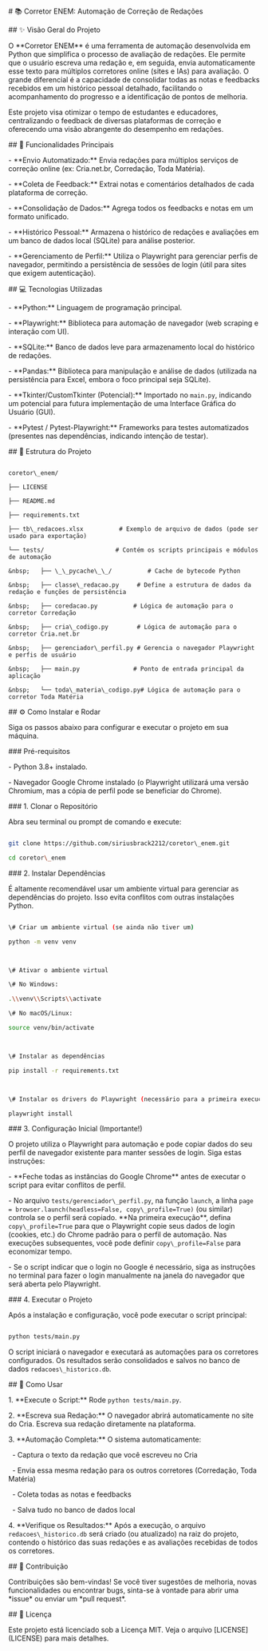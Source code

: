 \# 📚 Corretor ENEM: Automação de Correção de Redações



\## ✨ Visão Geral do Projeto



O \*\*Corretor ENEM\*\* é uma ferramenta de automação desenvolvida em Python que simplifica o processo de avaliação de redações. Ele permite que o usuário escreva uma redação e, em seguida, envia automaticamente esse texto para múltiplos corretores online (sites e IAs) para avaliação. O grande diferencial é a capacidade de consolidar todas as notas e feedbacks recebidos em um histórico pessoal detalhado, facilitando o acompanhamento do progresso e a identificação de pontos de melhoria.



Este projeto visa otimizar o tempo de estudantes e educadores, centralizando o feedback de diversas plataformas de correção e oferecendo uma visão abrangente do desempenho em redações.



\## 🚀 Funcionalidades Principais



\-   \*\*Envio Automatizado:\*\* Envia redações para múltiplos serviços de correção online (ex: Cria.net.br, Corredação, Toda Matéria).

\-   \*\*Coleta de Feedback:\*\* Extrai notas e comentários detalhados de cada plataforma de correção.

\-   \*\*Consolidação de Dados:\*\* Agrega todos os feedbacks e notas em um formato unificado.

\-   \*\*Histórico Pessoal:\*\* Armazena o histórico de redações e avaliações em um banco de dados local (SQLite) para análise posterior.

\-   \*\*Gerenciamento de Perfil:\*\* Utiliza o Playwright para gerenciar perfis de navegador, permitindo a persistência de sessões de login (útil para sites que exigem autenticação).



\## 💻 Tecnologias Utilizadas



\-   \*\*Python:\*\* Linguagem de programação principal.

\-   \*\*Playwright:\*\* Biblioteca para automação de navegador (web scraping e interação com UI).

\-   \*\*SQLite:\*\* Banco de dados leve para armazenamento local do histórico de redações.

\-   \*\*Pandas:\*\* Biblioteca para manipulação e análise de dados (utilizada na persistência para Excel, embora o foco principal seja SQLite).

\-   \*\*Tkinter/CustomTkinter (Potencial):\*\* Importado no `main.py`, indicando um potencial para futura implementação de uma Interface Gráfica do Usuário (GUI).

\-   \*\*Pytest / Pytest-Playwright:\*\* Frameworks para testes automatizados (presentes nas dependências, indicando intenção de testar).



\## 📂 Estrutura do Projeto



```

coretor\_enem/

├── LICENSE

├── README.md

├── requirements.txt

├── tb\_redacoes.xlsx          # Exemplo de arquivo de dados (pode ser usado para exportação)

└── tests/                    # Contém os scripts principais e módulos de automação

&nbsp;   ├── \_\_pycache\_\_/          # Cache de bytecode Python

&nbsp;   ├── classe\_redacao.py     # Define a estrutura de dados da redação e funções de persistência

&nbsp;   ├── coredacao.py          # Lógica de automação para o corretor Corredação

&nbsp;   ├── cria\_codigo.py        # Lógica de automação para o corretor Cria.net.br

&nbsp;   ├── gerenciador\_perfil.py # Gerencia o navegador Playwright e perfis de usuário

&nbsp;   ├── main.py               # Ponto de entrada principal da aplicação

&nbsp;   └── toda\_materia\_codigo.py# Lógica de automação para o corretor Toda Matéria

```



\## ⚙️ Como Instalar e Rodar



Siga os passos abaixo para configurar e executar o projeto em sua máquina.



\### Pré-requisitos



\-   Python 3.8+ instalado.

\-   Navegador Google Chrome instalado (o Playwright utilizará uma versão Chromium, mas a cópia de perfil pode se beneficiar do Chrome).



\### 1. Clonar o Repositório



Abra seu terminal ou prompt de comando e execute:



```bash

git clone https://github.com/siriusbrack2212/coretor\_enem.git

cd coretor\_enem

```



\### 2. Instalar Dependências



É altamente recomendável usar um ambiente virtual para gerenciar as dependências do projeto. Isso evita conflitos com outras instalações Python.



```bash

\# Criar um ambiente virtual (se ainda não tiver um)

python -m venv venv



\# Ativar o ambiente virtual

\# No Windows:

.\\venv\\Scripts\\activate

\# No macOS/Linux:

source venv/bin/activate



\# Instalar as dependências

pip install -r requirements.txt



\# Instalar os drivers do Playwright (necessário para a primeira execução)

playwright install

```



\### 3. Configuração Inicial (Importante!)



O projeto utiliza o Playwright para automação e pode copiar dados do seu perfil de navegador existente para manter sessões de login. Siga estas instruções:



\-   \*\*Feche todas as instâncias do Google Chrome\*\* antes de executar o script para evitar conflitos de perfil.

\-   No arquivo `tests/gerenciador\_perfil.py`, na função `launch`, a linha `page = browser.launch(headless=False, copy\_profile=True)` (ou similar) controla se o perfil será copiado. \*\*Na primeira execução\*\*, defina `copy\_profile=True` para que o Playwright copie seus dados de login (cookies, etc.) do Chrome padrão para o perfil de automação. Nas execuções subsequentes, você pode definir `copy\_profile=False` para economizar tempo.

\-   Se o script indicar que o login no Google é necessário, siga as instruções no terminal para fazer o login manualmente na janela do navegador que será aberta pelo Playwright.



\### 4. Executar o Projeto



Após a instalação e configuração, você pode executar o script principal:



```bash

python tests/main.py

```



O script iniciará o navegador e executará as automações para os corretores configurados. Os resultados serão consolidados e salvos no banco de dados `redacoes\_historico.db`.



\## 📝 Como Usar



1\.  \*\*Execute o Script:\*\* Rode `python tests/main.py`.

2\.  \*\*Escreva sua Redação:\*\* O navegador abrirá automaticamente no site do Cria. Escreva sua redação diretamente na plataforma.

3\.  \*\*Automação Completa:\*\* O sistema automaticamente:

&nbsp;   - Captura o texto da redação que você escreveu no Cria

&nbsp;   - Envia essa mesma redação para os outros corretores (Corredação, Toda Matéria)

&nbsp;   - Coleta todas as notas e feedbacks

&nbsp;   - Salva tudo no banco de dados local

4\.  \*\*Verifique os Resultados:\*\* Após a execução, o arquivo `redacoes\_historico.db` será criado (ou atualizado) na raiz do projeto, contendo o histórico das suas redações e as avaliações recebidas de todos os corretores.



\## 🤝 Contribuição



Contribuições são bem-vindas! Se você tiver sugestões de melhoria, novas funcionalidades ou encontrar bugs, sinta-se à vontade para abrir uma \*issue\* ou enviar um \*pull request\*.



\## 📄 Licença



Este projeto está licenciado sob a Licença MIT. Veja o arquivo \[LICENSE](LICENSE) para mais detalhes.











